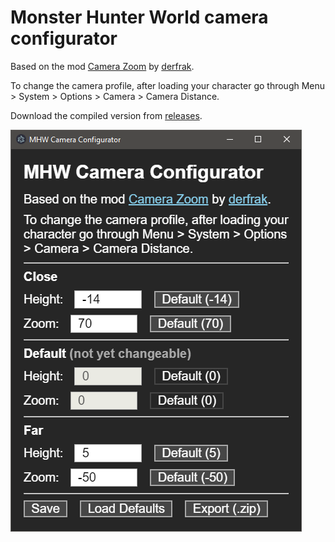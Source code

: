# Monster Hunter World camera configurator
Based on the mod [Camera Zoom](https://www.nexusmods.com/monsterhunterworld/mods/790) by [derfrak](https://www.nexusmods.com/monsterhunterworld/users/2157741).

To change the camera profile, after loading your character go through Menu > System > Options > Camera > Camera Distance.

Download the compiled version from [releases](https://github.com/EricBanker12/mhw-camera-configurator/releases).

![configurator preview](https://raw.githubusercontent.com/EricBanker12/mhw-camera-configurator/master/preview.png)
